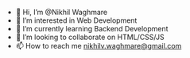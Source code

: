 - 👋 Hi, I’m @Nikhil Waghmare
- 👀 I’m interested in Web Development
- 🌱 I’m currently learning Backend Development
- 💞️ I’m looking to collaborate on HTML/CSS/JS 
- 📫 How to reach me nikhilv.waghmare@gmail.com

<!---
nikfcb/nikfcb is a ✨ special ✨ repository because its `README.md` (this file) appears on your GitHub profile.
You can click the Preview link to take a look at your changes.
--->
